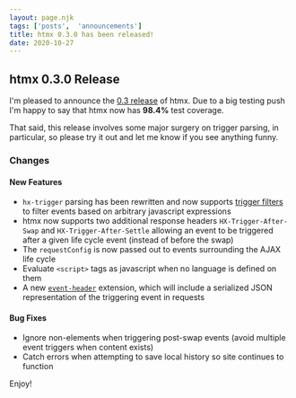 ```yaml
---
layout: page.njk
tags: ['posts',  'announcements']
title: htmx 0.3.0 has been released!
date: 2020-10-27
---
```


## htmx 0.3.0 Release

I'm pleased to announce the [0.3 release](https://unpkg.com/browse/htmx.org@0.3.0/) of htmx.  Due to a big testing
push I'm happy to say that htmx now has **98.4%** test coverage.

That said, this release involves some major surgery on trigger parsing, in particular, so please try it out and let
me know if you see anything funny.

### Changes

#### New Features

* `hx-trigger` parsing has been rewritten and now supports [trigger filters](#trigger-filters) to filter
  events based on arbitrary javascript expressions
* htmx now supports two additional response headers `HX-Trigger-After-Swap` and `HX-Trigger-After-Settle` allowing
  an event to be triggered after a given life cycle event (instead of before the swap)
* The `requestConfig` is now passed out to events surrounding the AJAX life cycle
* Evaluate `<script>` tags as javascript when no language is defined on them
* A new [`event-header`](/extensions/event-header) extension, which will include a serialized JSON representation of
  the triggering event in requests

#### Bug Fixes

* Ignore non-elements when triggering post-swap events (avoid multiple event triggers when content exists)
* Catch errors when attempting to save local history so site continues to function

Enjoy!
